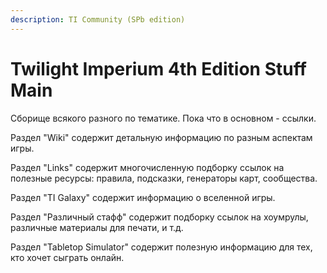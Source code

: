 ```yaml
---
description: TI Community (SPb edition)
---
```


# Twilight Imperium 4th Edition Stuff Main

Сборище всякого разного по тематике.
Пока что в основном - ссылки.

Раздел "Wiki" содержит детальную информацию по разным аспектам игры.

Раздел "Links" содержит многочисленную подборку ссылок на полезные ресурсы: правила, подсказки, генераторы карт, сообщества.

Раздел "TI Galaxy" содержит информацию о вселенной игры.

Раздел "Различный стафф" содержит подборку ссылок на хоумрулы, различные материалы для печати, и т.д.

Раздел "Tabletop Simulator" содержит полезную информацию для тех, кто хочет сыграть онлайн.
